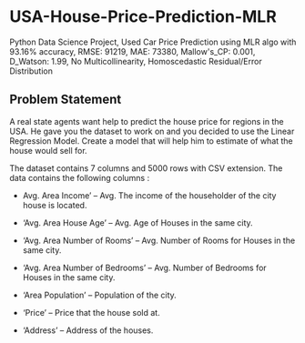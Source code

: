 # USA-House-Price-Prediction-MLR
Python Data Science Project, Used Car Price Prediction using MLR algo with 93.16% accuracy, RMSE: 91219, MAE: 73380, Mallow's_CP: 0.001, D_Watson: 1.99, No Multicollinearity, Homoscedastic Residual/Error Distribution

## Problem Statement
A real state agents want help to predict the house price for regions in the USA. He gave you the dataset to work on and you decided to use the Linear Regression Model. Create a model that will help him to estimate of what the house would sell for.

The dataset contains 7 columns and 5000 rows with CSV extension. The data contains the following columns :

- Avg. Area Income’ – Avg. The income of the householder of the city house is located.

- ‘Avg. Area House Age’ – Avg. Age of Houses in the same city.

- ‘Avg. Area Number of Rooms’ – Avg. Number of Rooms for Houses in the same city.

- ‘Avg. Area Number of Bedrooms’ – Avg. Number of Bedrooms for Houses in the same city.

- ‘Area Population’ – Population of the city.

- ‘Price’ – Price that the house sold at.

- ‘Address’ – Address of the houses.
